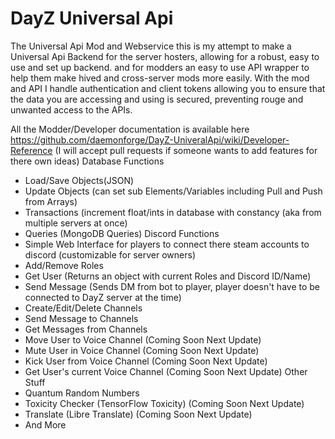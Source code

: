 # DayZ Universal Api
 
The Universal Api Mod and Webservice this is my attempt to make a Universal Api Backend for the server hosters, allowing for a robust, easy to use and set up backend. and for modders an easy to use API wrapper to help them make hived and cross-server mods more easily. With the mod and API I handle authentication and client tokens allowing you to ensure that the data you are accessing and using is secured, preventing rouge and unwanted access to the APIs.

All the Modder/Developer documentation is available here https://github.com/daemonforge/DayZ-UniveralApi/wiki/Developer-Reference
(I will accept pull requests if someone wants to add features for there own ideas)
Database Functions
- Load/Save Objects(JSON)
- Update Objects (can set sub Elements/Variables including Pull and Push from Arrays) 
- Transactions (increment float/ints in database with constancy (aka from multiple servers at once)
- Queries (MongoDB Queries)
Discord Functions 
- Simple Web Interface for players to connect there steam accounts to discord (customizable for server owners) 
- Add/Remove Roles
- Get User (Returns an object with current Roles and Discord ID/Name)
- Send Message (Sends DM from bot to player, player doesn't have to be connected to DayZ server at the time)
- Create/Edit/Delete Channels
- Send Message to Channels
- Get Messages from Channels
- Move User to Voice Channel (Coming Soon Next Update)
- Mute User in Voice Channel (Coming Soon Next Update)
- Kick User from Voice Channel (Coming Soon Next Update)
- Get User's current Voice Channel (Coming Soon Next Update)
Other Stuff
- Quantum Random Numbers
- Toxicity Checker (TensorFlow Toxicity) (Coming Soon Next Update)
- Translate (Libre Translate) (Coming Soon Next Update)
- And More
